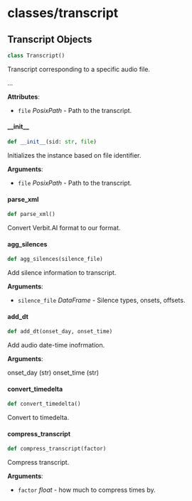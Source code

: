 <a id="classes/transcript"></a>

# classes/transcript

<a id="classes/transcript.Transcript"></a>

## Transcript Objects

```python
class Transcript()
```

Transcript corresponding to a specific audio file.

...

**Attributes**:

- `file` _PosixPath_ - Path to the transcript.

<a id="classes/transcript.Transcript.__init__"></a>

#### \_\_init\_\_

```python
def __init__(sid: str, file)
```

Initializes the instance based on file identifier.

**Arguments**:

- `file` _PosixPath_ - Path to the transcript.

<a id="classes/transcript.Transcript.parse_xml"></a>

#### parse\_xml

```python
def parse_xml()
```

Convert Verbit.AI format to our format.

<a id="classes/transcript.Transcript.agg_silences"></a>

#### agg\_silences

```python
def agg_silences(silence_file)
```

Add silence information to transcript.

**Arguments**:

- `silence_file` _DataFrame_ - Silence types, onsets, offsets.

<a id="classes/transcript.Transcript.add_dt"></a>

#### add\_dt

```python
def add_dt(onset_day, onset_time)
```

Add audio date-time inofrmation.

**Arguments**:

  onset_day (str)
  onset_time (str)

<a id="classes/transcript.Transcript.convert_timedelta"></a>

#### convert\_timedelta

```python
def convert_timedelta()
```

Convert to timedelta.

<a id="classes/transcript.Transcript.compress_transcript"></a>

#### compress\_transcript

```python
def compress_transcript(factor)
```

Compress transcript.

**Arguments**:

- `factor` _float_ - how much to compress times by.

